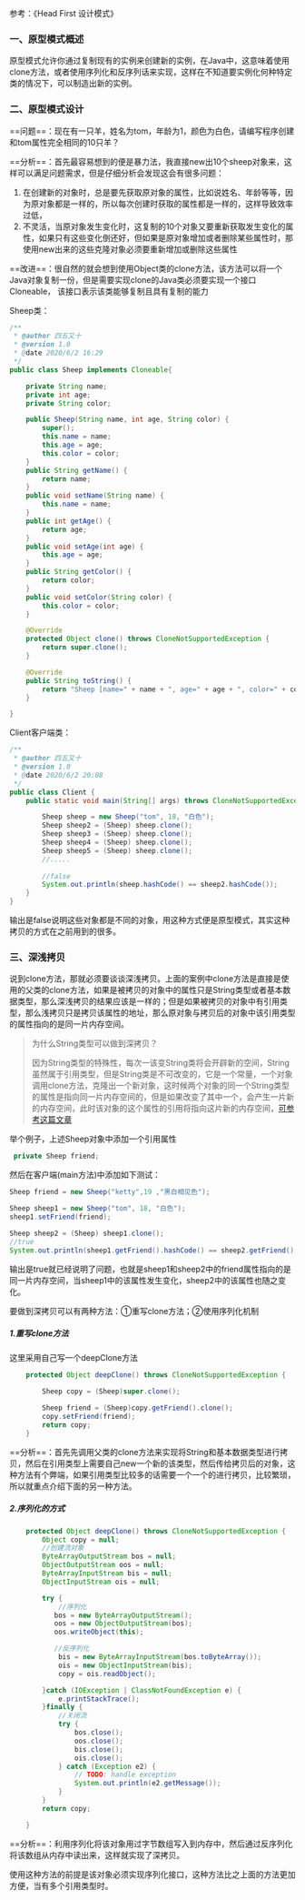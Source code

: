 参考：《Head First 设计模式》

### 一、原型模式概述

原型模式允许你通过复制现有的实例来创建新的实例，在Java中，这意味着使用clone方法，或者使用序列化和反序列话来实现，这样在不知道要实例化何种特定类的情况下，可以制造出新的实例。

### 二、原型模式设计

==问题==：现在有一只羊，姓名为tom，年龄为1，颜色为白色，请编写程序创建和tom属性完全相同的10只羊？

==分析==：首先最容易想到的便是暴力法，我直接new出10个sheep对象来，这样可以满足问题需求，但是仔细分析会发现这会有很多问题：

1. 在创建新的对象时，总是要先获取原对象的属性，比如说姓名、年龄等等，因为原对象都是一样的，所以每次创建时获取的属性都是一样的，这样导致效率过低，
2. 不灵活，当原对象发生变化时，这复制的10个对象又要重新获取发生变化的属性，如果只有这些变化倒还好，但如果是原对象增加或者删除某些属性时，那使用new出来的这些克隆对象必须要重新增加或删除这些属性

==改进==：很自然的就会想到使用Object类的clone方法，该方法可以将一个Java对象复制一份，但是需要实现clone的Java类必须要实现一个接口Cloneable， 该接口表示该类能够复制且具有复制的能力 

Sheep类：

```java
/**
 * @author 四五又十
 * @version 1.0
 * @date 2020/6/2 16:29
 */
public class Sheep implements Cloneable{

    private String name;
    private int age;
    private String color;

    public Sheep(String name, int age, String color) {
        super();
        this.name = name;
        this.age = age;
        this.color = color;
    }
    public String getName() {
        return name;
    }
    public void setName(String name) {
        this.name = name;
    }
    public int getAge() {
        return age;
    }
    public void setAge(int age) {
        this.age = age;
    }
    public String getColor() {
        return color;
    }
    public void setColor(String color) {
        this.color = color;
    }

    @Override
    protected Object clone() throws CloneNotSupportedException {
        return super.clone();
    }

    @Override
    public String toString() {
        return "Sheep [name=" + name + ", age=" + age + ", color=" + color + "]";
    }

}
```

Client客户端类：

```java
/**
 * @author 四五又十
 * @version 1.0
 * @date 2020/6/2 20:08
 */
public class Client {
    public static void main(String[] args) throws CloneNotSupportedException {

        Sheep sheep = new Sheep("tom", 18, "白色");
        Sheep sheep2 = (Sheep) sheep.clone();
        Sheep sheep3 = (Sheep) sheep.clone();
        Sheep sheep4 = (Sheep) sheep.clone();
        Sheep sheep5 = (Sheep) sheep.clone();
        //.....
		
        //false
        System.out.println(sheep.hashCode() == sheep2.hashCode());
    }
}

```

输出是false说明这些对象都是不同的对象，用这种方式便是原型模式，其实这种拷贝的方式在之前用到的很多。

### 三、深浅拷贝

说到clone方法，那就必须要谈谈深浅拷贝。上面的案例中clone方法是直接是使用的父类的clone方法，如果是被拷贝的对象中的属性只是String类型或者基本数据类型，那么深浅拷贝的结果应该是一样的；但是如果被拷贝的对象中有引用类型，那么浅拷贝只是拷贝该属性的地址，那么原对象与拷贝后的对象中该引用类型的属性指向的是同一片内存空间。



> 为什么String类型可以做到深拷贝？
>
> 因为String类型的特殊性，每次一该变String类将会开辟新的空间，String虽然属于引用类型，但是String类是不可改变的，它是一个常量，一个对象调用clone方法，克隆出一个新对象，这时候两个对象的同一个String类型的属性是指向同一片内存空间的，但是如果改变了其中一个，会产生一片新的内存空间，此时该对象的这个属性的引用将指向这片新的内存空间，[可参考这篇文章](https://blog.csdn.net/weixin_44706647/article/details/104999761)

举个例子，上述Sheep对象中添加一个引用属性

```java
 private Sheep friend;
```

然后在客户端(main方法)中添加如下测试：

```java
Sheep friend = new Sheep("ketty",19 ,"黑白相见色");

Sheep sheep1 = new Sheep("tom", 18, "白色");
sheep1.setFriend(friend);

Sheep sheep2 = (Sheep) sheep1.clone();
//true
System.out.println(sheep1.getFriend().hashCode() == sheep2.getFriend().hashCode());
```

输出是true就已经说明了问题，也就是sheep1和sheep2中的friend属性指向的是同一片内存空间，当sheep1中的该属性发生变化，sheep2中的该属性也随之变化。

要做到深拷贝可以有两种方法：①重写clone方法；②使用序列化机制

##### 1.重写clone方法

这里采用自己写一个deepClone方法

```java
    protected Object deepClone() throws CloneNotSupportedException {

        Sheep copy = (Sheep)super.clone();

        Sheep friend = (Sheep)copy.getFriend().clone();
        copy.setFriend(friend);
        return copy;
    }
```

==分析==：首先先调用父类的clone方法来实现将String和基本数据类型进行拷贝，然后在引用类型上需要自己new一个新的该类型，然后传给拷贝后的对象，这种方法有个弊端，如果引用类型比较多的话需要一个一个的进行拷贝，比较繁琐，所以就重点介绍下面的另一种方法。

##### 2.序列化的方式

```java
    protected Object deepClone() throws CloneNotSupportedException {
        Object copy = null;
        //创建流对象
        ByteArrayOutputStream bos = null;
        ObjectOutputStream oos = null;
        ByteArrayInputStream bis = null;
        ObjectInputStream ois = null;

        try {
            //序列化
           bos = new ByteArrayOutputStream();
           oos = new ObjectOutputStream(bos);
           oos.writeObject(this);

           //反序列化
            bis = new ByteArrayInputStream(bos.toByteArray());
            ois = new ObjectInputStream(bis);
            copy = ois.readObject();

        }catch (IOException | ClassNotFoundException e) {
            e.printStackTrace();
        }finally {
            //关闭流
            try {
                bos.close();
                oos.close();
                bis.close();
                ois.close();
            } catch (Exception e2) {
                // TODO: handle exception
                System.out.println(e2.getMessage());
            }
        }
        return copy;

    }
```

==分析==：利用序列化将该对象用过字节数组写入到内存中，然后通过反序列化将该数组从内存中读出来，这样就实现了深拷贝。

使用这种方法的前提是该对象必须实现序列化接口，这种方法比之上面的方法更加方便，当有多个引用类型时。